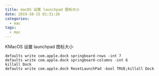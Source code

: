 ```yaml
---
title: macOS 设置 launchpad 图标大小
date: 2019-10-15 01:31:26
categories:
  - mac
tags:
  - mac
---
```


KMacOS 设置 launchpad 图标大小
<!-- more -->

```
defaults write com.apple.dock springboard-rows -int 7
defaults write com.apple.dock springboard-columns -int 6
killall Dock
defaults write com.apple.dock ResetLaunchPad -bool TRUE;killall Dock
```

